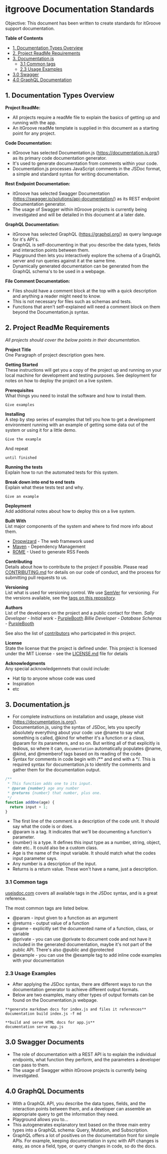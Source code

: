 # itgroove Documentation Standards

Objective: This document has been written to create standards for itGroove support documentation.

<!-- START doctoc generated TOC please keep comment here to allow auto update -->
<!-- DON'T EDIT THIS SECTION, INSTEAD RE-RUN doctoc TO UPDATE -->
**Table of Contents**  

- [1. Documentation Types Overview](#1-documentation-types-overview)
- [2. Project ReadMe Requirements](#2-project-readme-requirements)
- [3. Documentation.js](#3-documentationjs)
  - [3.1 Common tags](#31-common-tags)
  - [2.3 Usage Examples](#23-usage-examples)
- [3.0 Swagger](#30-swagger)
- [4.0 GraphQL Documentation](#40-graphql-documentation)

<!-- END doctoc generated TOC please keep comment here to allow auto update -->

## 1. Documentation Types Overview  

**Project ReadMe:** 
* All projects require a readMe file to explain the basics of getting up and running with the app. 
* An itGroove readMe template is supplied in this document as a starting point for any project.  

**Code Documentation:** 
* itGroove has selected Documentation.js (https://documentation.js.org/) as its primary code documentation generator. 
* It's used to generate documentation from comments within your code. 
* Documentation.js processes JavaScript comments in the JSDoc format, a simple and standard syntax for writing documentation.

**Rest Endpoint Documentation:** 
* itGroove has selected Swagger Documentation (https://swagger.io/solutions/api-documentation/) as its REST endpoint documentation generator.
* The usage of Swagger within itGroove projects is currently being investigated and will be detailed in this document at a later date.   

**GraphQL Documentation:**
* itGroove has selected GraphQL (https://graphql.org/) as query language for it's API's.
* GraphQL is self-documenting in that you describe the data types, fields and interaction points between them. 
* Playground then lets you interactively explore the schema of a GraphQL server and run queries against it at the same time.
* Dynamically generated documentation can be generated from the GraphQL schema's to be used in a webpage. 

**File Comment Documentation:** 
* Files should have a comment block at the top with a quick description and anything a reader might need to know. 
* This is not necessary for files such as schemas and tests.
* Functions that aren't self-explained will need a comment block on them beyond the Documentation.js syntax.

## 2. Project ReadMe Requirements

*All projects should cover the below points in their documentation.* 

**Project Title**  
One Paragraph of project description goes here.

**Getting Started**  
These instructions will get you a copy of the project up and running on your local machine for development and testing purposes. 
See deployment for notes on how to deploy the project on a live system.

**Prerequisites**  
What things you need to install the software and how to install them.

```
Give examples
```

**Installing**    
A step by step series of examples that tell you how to get a development environment running
with an example of getting some data out of the system or using it for a little demo.

```
Give the example
```

And repeat

```
until finished
```

**Running the tests**  
Explain how to run the automated tests for this system.

**Break down into end to end tests**  
Explain what these tests test and why.

```
Give an example
```

**Deployment**  
Add additional notes about how to deploy this on a live system.

**Built With**  
List major components of the system and where to find more info about them.  
* [Dropwizard](http://www.dropwizard.io/1.0.2/docs/) - The web framework used
* [Maven](https://maven.apache.org/) - Dependency Management
* [ROME](https://rometools.github.io/rome/) - Used to generate RSS Feeds

**Contributing**  
Details about how to contribute to the project if possible.
Please read [CONTRIBUTING.md](https://gist.github.com/PurpleBooth/b24679402957c63ec426) for details on our code of conduct, and the process for submitting pull requests to us.

**Versioning**    
List what is used for versioning control.
We use [SemVer](http://semver.org/) for versioning. For the versions available, see the [tags on this repository](https://github.com/your/project/tags). 

**Authors**     
List of the developers on the project and a public contact for them. 
*Sally Developer* - *Initial work* - [PurpleBooth](https://github.com/PurpleBooth)
*Billie Developer* - *Database Schemas* - [PurpleBooth](https://github.com/PurpleBooth)

See also the list of [contributors](https://github.com/your/project/contributors) who participated in this project.

**License**     
State the license that the project is defined under.
This project is licensed under the MIT License - see the [LICENSE.md](LICENSE.md) file for details

**Acknowledgments**    
Any special acknowledgemnets that could include:
* Hat tip to anyone whose code was used
* Inspiration
* etc

## 3. Documentation.js

* For complete instructions on installation and usage, please visit (https://documentation.js.org/). 
* Documentation.js, using the syntax of JSDoc, lets you specify absolutely everything about your code: use @name to say what something is called, @kind for whether it's a function or a class, @param for its parameters, and so on. But writing all of that explicitly is tedious, so where it can, `documentation` automatically populates @name, @kind, and @memberof tags based on its reading of the code.
* Syntax for comments in code begin with /** and end with a */. This is required syntax for documentation.js to identify the comments and gather them for the documentation output. 

```js
/**
 * This function adds one to its input.
 * @param {number} age any number
 * @returns {number} that number, plus one.
 */
function addOne(age) {
  return input + 1;
}
```

* The first line of the comment is a description of the code unit. It should say what the code is or does.
* @param is a tag. It indicates that we'll be documenting a function's parameter. 
* {number} is a type. It defines this input type as a number, string, object, date etc.. It could also be a custom class.
* Age is the name of the input variable. It should match what the codes input parameter says. 
* Any number is a description of the input.
* Returns is a return value. These won't have a name, just a description.

### 3.1 Common tags

[usejsdoc.com](http://usejsdoc.org/index.html) covers all available tags in the
JSDoc syntax, and is a great reference.

The most common tags are listed below. 

* @param - input given to a function as an argument
* @returns - output value of a function
* @name - explicitly set the documented name of a function, class, or variable
* @private - you can use @private to document
  code and not have it included in the generated documentation,
  maybe it's not part of the public API. There's also @public and @protected 
* @example - you can use the @example tag to add inline code examples with your
  documentation

### 2.3 Usage Examples

* After applying the JSDoc syntax, there are different ways to run the documentation generator to achieve different output formats.
* Below are two examples, many other types of output formats can be found on the Documentation.js webpage. 

```
**generate markdown docs for index.js and files it references**  
documentation build index.js -f md

**build and serve HTML docs for app.js**  
documentation serve app.js
```

## 3.0 Swagger Documents

* The role of documentation with a REST API is to explain the individual endpoints, what function they perform, and the parameters a developer can pass to them.  
* The usage of Swagger within itGroove projects is currently being investigated. 

## 4.0 GraphQL Documents

* With a GraphQL API, you describe the data types, fields, and the interaction points between them, and a developer can assemble an appropriate query to get the information they need.
* Playground allows you to...
* This autogenerates explanatory text based on the three main entry types into a GraphQL schema: Query, Mutation, and Subscription.
* GraphQL offers a lot of positives on the documentation front for simple APIs. For example, keeping documentation in sync with API changes is easy, as once a field, type, or query changes in code, so do the docs.



